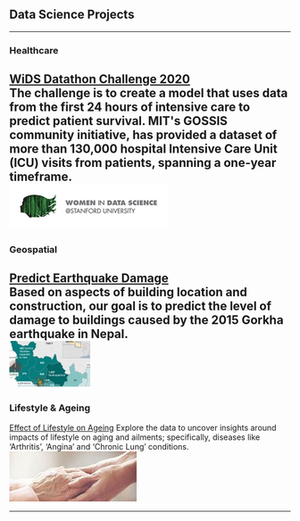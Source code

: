 ## Data Science Projects
---
### Healthcare
[WiDS Datathon Challenge 2020](https://github.com/Reshma-34/WiDS-Datathon-2020)
<br>
The challenge is to create a model that uses data from the first 24 hours of intensive care to predict patient survival. MIT's GOSSIS community initiative, has provided a dataset of more than 130,000 hospital Intensive Care Unit (ICU) visits from patients, spanning a one-year timeframe.
<br>
<img src="images/wids.png?raw=false width=200 height=100"/>
<br>
---
### Geospatial
[Predict Earthquake Damage](https://github.com/Reshma-34/Nepal-Earthquake-Damage)
<br>
Based on aspects of building location and construction, our goal is to predict the level of damage to buildings caused by the 2015 Gorkha earthquake in Nepal.
<br>
<img src="images/nepal_2.jpg?raw=false"/>
<br>
---

### Lifestyle & Ageing
[Effect of Lifestyle on Ageing](https://github.com/Reshma-34/Effect-of-Lifestyle-OnAgeing)
Explore the data to uncover insights around impacts of lifestyle on aging and ailments; specifically, diseases like ‘Arthritis’, ‘Angina’ and ‘Chronic Lung’ conditions. 
<img src="images/ageing.jpg?raw=true"/>

---
